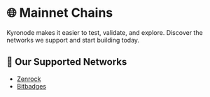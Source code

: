 # 🌐 Mainnet Chains

Kyronode makes it easier to test, validate, and explore.
Discover the networks we support and start building today.

## 📌 Our Supported Networks
- [Zenrock](Zenrock/installation.md)
- [Bitbadges](Bitbadges/installation.md)
